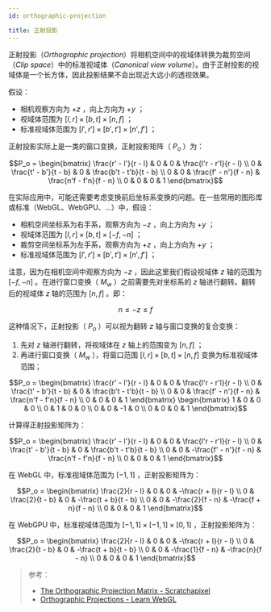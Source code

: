 ```yaml
---
id: orthographic-projection

title: 正射投影
---
```


正射投影（_Orthographic projection_）将相机空间中的视域体转换为裁剪空间（_Clip space_）中的标准视域体（_Canonical view volume_）。由于正射投影的视域体是一个长方体，因此投影结果不会出现近大远小的透视效果。

假设：

- 相机观察方向为 $+z$ ，向上方向为 $+y$ ；
- 视域体范围为 $[l, r] \times [b, t] \times [n, f]$ ；
- 标准视域体范围为 $[l', r'] \times [b', t'] \times [n', f']$ ；

正射投影实际上是一类的窗口变换，正射投影矩阵（ $P_o$ ）为：

```math
P_o =
\begin{bmatrix}
  \frac{r' - l'}{r - l} & 0 & 0 & \frac{l'r - r'l}{r - l} \\
  0 & \frac{t' - b'}{t - b} & 0 & \frac{b't - t'b}{t - b} \\
  0 & 0 & \frac{f' - n'}{f - n} & \frac{n'f - f'n}{f - n} \\
  0 & 0 & 0 & 1
\end{bmatrix}
```

在实际应用中，可能还需要考虑变换前后坐标系变换的问题。在一些常用的图形库或标准（WebGL、WebGPU、...）中，假设：

- 相机空间坐标系为右手系，观察方向为 $-z$ ，向上方向为 $+y$ ；
- 视域体范围为 $[l, r] \times [b, t] \times [-f, -n]$ ；
- 裁剪空间坐标系为左手系，观察方向为 $+z$ ，向上方向为 $+y$ ；
- 标准视域体范围为 $[l', r'] \times [b', t'] \times [n', f']$ ；

注意，因为在相机空间中观察方向为 $-z$ ，因此这里我们假设视域体 $z$ 轴的范围为 $[-f, -n]$ 。在进行窗口变换（ $M_w$ ）之前需要先对坐标系的 $z$ 轴进行翻转。翻转后的视域体 $z$ 轴的范围为 $[n, f]$ 。即：

```math
n \leqslant -z \leqslant f
```

这种情况下，正射投影（ $P_o$ ）可以视为翻转 $z$ 轴与窗口变换的复合变换：

1. 先对 $z$ 轴进行翻转，将视域体在 $z$ 轴上的范围变为 $[n, f]$ ；
1. 再进行窗口变换（ $M_w$ ），将窗口范围 $[l, r] \times [b, t] \times [n, f]$ 变换为标准视域体范围；

```math
P_o
=
\begin{bmatrix}
  \frac{r' - l'}{r - l} & 0 & 0 & \frac{l'r - r'l}{r - l} \\
  0 & \frac{t' - b'}{t - b} & 0 & \frac{b't - t'b}{t - b} \\
  0 & 0 & \frac{f' - n'}{f - n} & \frac{n'f - f'n}{f - n} \\
  0 & 0 & 0 & 1
\end{bmatrix}
\begin{bmatrix}
  1 & 0 & 0 & 0 \\
  0 & 1 & 0 & 0 \\
  0 & 0 & -1 & 0 \\
  0 & 0 & 0 & 1
\end{bmatrix}
```

计算得正射投影矩阵为：

```math
P_o =
\begin{bmatrix}
  \frac{r' - l'}{r - l} & 0 & 0 & \frac{l'r - r'l}{r - l} \\
  0 & \frac{t' - b'}{t - b} & 0 & \frac{b't - t'b}{t - b} \\
  0 & 0 & -\frac{f' - n'}{f - n} & \frac{n'f - f'n}{f - n} \\
  0 & 0 & 0 & 1
\end{bmatrix}
```

在 WebGL 中，标准视域体范围为 $[-1, 1]$ ，正射投影矩阵为：

```math
P_o
=
\begin{bmatrix}
  \frac{2}{r - l} & 0 & 0 & -\frac{r + l}{r - l} \\
  0 & \frac{2}{t - b} & 0 & -\frac{t + b}{t - b} \\
  0 & 0 & -\frac{2}{f - n} & -\frac{f + n}{f - n} \\
  0 & 0 & 0 & 1
\end{bmatrix}
```

在 WebGPU 中，标准视域体范围为 $[-1, 1] \times [-1, 1] \times [0, 1]$ ，正射投影矩阵为：

```math
P_o
=
\begin{bmatrix}
  \frac{2}{r - l} & 0 & 0 & -\frac{r + l}{r - l} \\
  0 & \frac{2}{t - b} & 0 & -\frac{t + b}{t - b} \\
  0 & 0 & -\frac{1}{f - n} & -\frac{n}{f - n} \\
  0 & 0 & 0 & 1
\end{bmatrix}
```

> 参考：
>
> - [The Orthographic Projection Matrix - Scratchapixel](https://www.scratchapixel.com/lessons/3d-basic-rendering/perspective-and-orthographic-projection-matrix/orthographic-projection-matrix.html)
> - [Orthographic Projections - Learn WebGL](https://learnwebgl.brown37.net/08_projections/projections_ortho.html)

